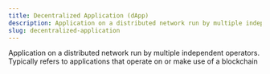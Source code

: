 ```yaml
---
title: Decentralized Application (dApp)
description: Application on a distributed network run by multiple independent operators. Typically refers to applications that operate on or make use of a blockchain
slug: decentralized-application
---
```


Application on a distributed network run by multiple independent operators. Typically refers to applications that operate on or make use of a blockchain